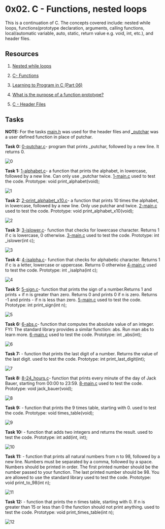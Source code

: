 # **0x02. C - Functions, nested loops**

This is a continuation of C. The concepts covered include: nested while loops, functions(prototype declaration, arguments, calling functions, local/automatic variable, auto, static, return value e.g. void, int, etc.), and header files.

## Resources

1. [Nested while loops](https://www.youtube.com/watch?v=Z3iGeQ1gIss)

2. [C- Functions](https://www.tutorialspoint.com/cprogramming/c_functions.htm)

3. [Learning to Program in C (Part 06)](https://www.youtube.com/watch?v=qMlnFwYdqIw)

4. [What is the purpose of a function prototype?](https://www.geeksforgeeks.org/what-is-the-purpose-of-a-function-prototype/)

5. [C - Header Files](https://www.tutorialspoint.com/cprogramming/c_header_files.htm)

## Tasks

**NOTE:** For the tasks [main.h](https://github.com/Muthoni-Maryanne/alx-low_level_programming/blob/master/0x02-functions_nested_loops/main.h) was used for the header files and [_putchar](https://github.com/Muthoni-Maryanne/alx-low_level_programming/blob/master/0x02-functions_nested_loops/_putchar.c) was a user defined function in place of putchar.


**Task 0:**  [0-putchar.c](https://github.com/Muthoni-Maryanne/alx-low_level_programming/blob/master/0x02-functions_nested_loops/0-putchar.c)- program that prints _putchar, followed by a new line. It returns 0.

![0](https://github.com/Muthoni-Maryanne/alx-low_level_programming/assets/107298263/9ad67dbb-a4c3-423e-810e-62ef9f52e40e)

**Task 1:**  [1-alphabet.c](https://github.com/Muthoni-Maryanne/alx-low_level_programming/blob/master/0x02-functions_nested_loops/1-alphabet.c)- a function that prints the alphabet, in lowercase, followed by a new line. Can only use _putchar twice. [1-main.c](https://github.com/Muthoni-Maryanne/alx-low_level_programming/blob/master/0x02-functions_nested_loops/1-main.c) used to test the code.
Prototype: void print_alphabet(void);

![1](https://github.com/Muthoni-Maryanne/alx-low_level_programming/assets/107298263/6b1364e2-d802-4e99-802b-c34046ff9c39)

**Task 2:**  [2-print_alphabet_x10.c](https://github.com/Muthoni-Maryanne/alx-low_level_programming/blob/master/0x02-functions_nested_loops/2-print_alphabet_x10.c)- a function that prints 10 times the alphabet, in lowercase, followed by a new line. Only use putchar and twice. [2-main.c](https://github.com/Muthoni-Maryanne/alx-low_level_programming/blob/master/0x02-functions_nested_loops/2-main.c) used to test the code.
Prototype: void print_alphabet_x10(void);

![2](https://github.com/Muthoni-Maryanne/alx-low_level_programming/assets/107298263/c05e6b70-cc1c-45dd-a687-5e38a5ee4f94)

**Task 3:**  [3-islower.c](https://github.com/Muthoni-Maryanne/alx-low_level_programming/blob/master/0x02-functions_nested_loops/3-islower.c)-  function that checks for lowercase character. Returns 1 if c is lowercase, 0 otherwise. [3-main.c](https://github.com/Muthoni-Maryanne/alx-low_level_programming/blob/master/0x02-functions_nested_loops/3-main.c) used to test the code.
Prototype: int _islower(int c);

![3](https://github.com/Muthoni-Maryanne/alx-low_level_programming/assets/107298263/b8ff8b85-2daf-4e68-8644-e6a51308e54e)

**Task 4:**  [4-isalpha.c](https://github.com/Muthoni-Maryanne/alx-low_level_programming/blob/master/0x02-functions_nested_loops/4-isalpha.c)-  function that checks for alphabetic character. Returns 1 if c is a letter, lowercase or uppercase. Returns 0 otherwise
[4-main.c](https://github.com/Muthoni-Maryanne/alx-low_level_programming/blob/master/0x02-functions_nested_loops/4-main.c) used to test the code.
Prototype: int _isalpha(int c);

![4](https://github.com/Muthoni-Maryanne/alx-low_level_programming/assets/107298263/dbbbde41-1523-4217-969c-df924eb3d282)

**Task 5:**  [5-sign.c](https://github.com/Muthoni-Maryanne/alx-low_level_programming/blob/master/0x02-functions_nested_loops/5-sign.c)- function that prints the sign of a number.Returns 1 and prints + if n is greater than zero. Returns 0 and prints 0 if n is zero. Returns -1 and prints - if n is less than zero. [5-main.c](https://github.com/Muthoni-Maryanne/alx-low_level_programming/blob/master/0x02-functions_nested_loops/5-main.c) used to test the code. Prototype: int print_sign(int n);

![5](https://github.com/Muthoni-Maryanne/alx-low_level_programming/assets/107298263/f7bca79f-f6c9-4c49-b675-e7242e128dbc)


**Task 6:**  [6-abs.c](https://github.com/Muthoni-Maryanne/alx-low_level_programming/blob/master/0x02-functions_nested_loops/6-abs.c)- function that computes the absolute value of an integer. FYI: The standard library provides a similar function: abs. Run man abs to learn more. [6-main.c](https://github.com/Muthoni-Maryanne/alx-low_level_programming/blob/master/0x02-functions_nested_loops/6-main.c) used to test the code.
Prototype: int _abs(int);

![6](https://github.com/Muthoni-Maryanne/alx-low_level_programming/assets/107298263/dc295bb6-c3d8-46f5-9894-afcc40596ebb)


**Task 7:** []()- function that prints the last digit of a number. Returns the value of the last digit. []() used to test the code.
Prototype: int print_last_digit(int);

![7](https://github.com/Muthoni-Maryanne/alx-low_level_programming/assets/107298263/55951876-cb2c-4ab5-a941-d623b2b3b68d)


**Task 8:** [8-24_hours.c](https://github.com/Muthoni-Maryanne/alx-low_level_programming/blob/master/0x02-functions_nested_loops/8-24_hours.c)- function that prints every minute of the day of Jack Bauer, starting from 00:00 to 23:59. [8-main.c](https://github.com/Muthoni-Maryanne/alx-low_level_programming/blob/master/0x02-functions_nested_loops/8-main.c) used to test the code.
Prototype: void jack_bauer(void);

![8](https://github.com/Muthoni-Maryanne/alx-low_level_programming/assets/107298263/bb75ac80-9ddf-425a-a73b-f71ae5a91bc9)


**Task 9:** []()-  function that prints the 9 times table, starting with 0. []() used to test the code.
Prototype: void times_table(void); 

![9](https://github.com/Muthoni-Maryanne/alx-low_level_programming/assets/107298263/a87e8ed1-47c6-4cca-a3bf-b07d5bdd7189)


**Task 10:** []()- function that adds two integers and returns the result. []() used to test the code.
Prototype: int add(int, int);

![10](https://github.com/Muthoni-Maryanne/alx-low_level_programming/assets/107298263/7381b857-9d8c-433a-9212-1f235fb812f7)

**Task 11:** []()- function that prints all natural numbers from n to 98, followed by a new line. Numbers must be separated by a comma, followed by a space. Numbers should be printed in order. The first printed number should be the number passed to your function. The last printed number should be 98. You are allowed to use the standard library []() used to test the code.
Prototype: void print_to_98(int n);

![11](https://github.com/Muthoni-Maryanne/alx-low_level_programming/assets/107298263/e9caeae1-5940-465d-9bdb-7245b25e6d01)

**Task 12:** []()- function that prints the n times table, starting with 0. If n is greater than 15 or less than 0 the function should not print anything. []() used to test the code. 
Prototype: void print_times_table(int n);

![12](https://github.com/Muthoni-Maryanne/alx-low_level_programming/assets/107298263/24eddee4-3194-4f53-9e02-5751542d6d15)

